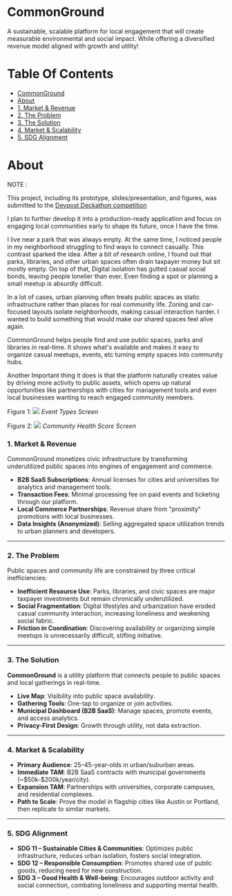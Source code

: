 # CommonGround

A sustainable, scalable platform for local engagement that will create measurable environmental and social impact. While offering a diversified revenue model aligned with growth and utility!

# Table Of Contents

- [CommonGround](#commonground)
- [About](#about)
- [1. Market & Revenue](#1-market--revenue)
- [2. The Problem](#2-the-problem)
- [3. The Solution](#3-the-solution)
- [4. Market & Scalability](#4-market--scalability)
- [5. SDG Alignment](#5-sdg-alignment)
  
# About

NOTE : 

This project, including its prototype, slides/presentation, and figures, was submitted to the [Devpost Deckathon competition](https://deckathon.devpost.com/
) 

I plan to further develop it into a production-ready application and focus on engaging local communities early to shape its future, once I have the time.

I live near a park that was always empty. At the same time, I noticed people in my neighborhood struggling to find ways to connect casually. This contrast sparked the idea. After a bit of research online, I found out that parks, libraries, and other urban spaces often drain taxpayer money but sit mostly empty. On top of that, Digital isolation has gutted casual social bonds, leaving people lonelier than ever. Even finding a spot or planning a small meetup is absurdly difficult.

In a lot of cases, urban planning often treats public spaces as static infrastructure rather than places for real community life. Zoning and car-focused layouts isolate neighborhoods, making casual interaction harder. I wanted to build something that would make our shared spaces feel alive again.

CommonGround helps people find and use public spaces, parks and libraries in real-time. It shows what's available and makes it easy to organize casual meetups, events, etc turning empty spaces into community hubs.

Another Important thing it does is that the platform naturally creates value by driving more activity to public assets, which opens up natural opportunities like partnerships with cities for management tools and  even local businesses wanting to reach engaged community members.

Figure 1:
![](https://github.com/umogal/CommonGround/blob/main/Screenshot_20250924_134713_com_brave_browser_CustomTabActivity_edit_2036788383857.jpg)
*Event Types Screen*



Figure 2:
![](https://github.com/umogal/CommonGround/blob/main/Screenshot_20250924_134703_com_brave_browser_CustomTabActivity_edit_2061202155931.jpg)
*Community Health Score Screen*


### 1. Market & Revenue

CommonGround monetizes civic infrastructure by transforming underutilized public spaces into engines of engagement and commerce.

* **B2B SaaS Subscriptions**: Annual licenses for cities and universities for analytics and management tools.
* **Transaction Fees**: Minimal processing fee on paid events and ticketing through our platform.
* **Local Commerce Partnerships**: Revenue share from "proximity" promotions with local businesses.
* **Data Insights (Anonymized)**: Selling aggregated space utilization trends to urban planners and developers.

---

### 2. The Problem

Public spaces and community life are constrained by three critical inefficiencies:

* **Inefficient Resource Use**: Parks, libraries, and civic spaces are major taxpayer investments but remain chronically underutilized.
* **Social Fragmentation**: Digital lifestyles and urbanization have eroded casual community interaction, increasing loneliness and weakening social fabric.
* **Friction in Coordination**: Discovering availability or organizing simple meetups is unnecessarily difficult, stifling initiative.

---

### 3. The Solution

**CommonGround** is a utility platform that connects people to public spaces and local gatherings in real-time.

* **Live Map**: Visibility into public space availability.
* **Gathering Tools**: One-tap to organize or join activities.
* **Municipal Dashboard (B2B SaaS)**: Manage spaces, promote events, and access analytics.
* **Privacy-First Design**: Growth through utility, not data extraction.

---

### 4. Market & Scalability

* **Primary Audience**: 25–45-year-olds in urban/suburban areas.
* **Immediate TAM**: B2B SaaS contracts with municipal governments (\~\$50k-\$200k/year/city).
* **Expansion TAM**: Partnerships with universities, corporate campuses, and residential complexes.
* **Path to Scale**: Prove the model in flagship cities like Austin or Portland, then replicate to similar markets.

---

### 5. SDG Alignment

* **SDG 11 – Sustainable Cities & Communities**: Optimizes public infrastructure, reduces urban isolation, fosters social integration.
* **SDG 12 – Responsible Consumption**: Promotes shared use of public goods, reducing need for new construction.
* **SDG 3 – Good Health & Well-being**: Encourages outdoor activity and social connection, combating loneliness and supporting mental health.



